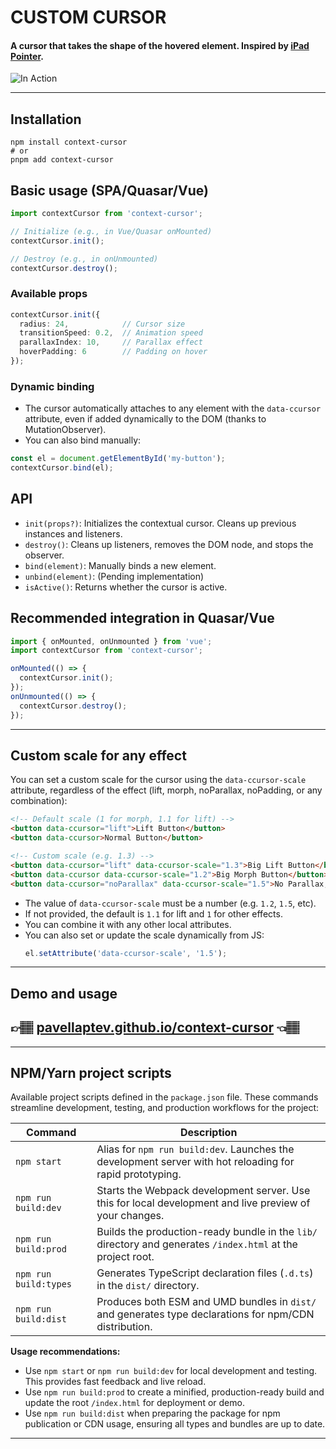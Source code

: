 # CUSTOM CURSOR
#### A cursor that takes the shape of the hovered element. Inspired by [iPad Pointer](https://developer.apple.com/videos/play/wwdc2020/10640).

![In Action](preview/assets/custom-preview.gif)

---

## Installation

```
npm install context-cursor
# or
pnpm add context-cursor
```

## Basic usage (SPA/Quasar/Vue)

```js
import contextCursor from 'context-cursor';

// Initialize (e.g., in Vue/Quasar onMounted)
contextCursor.init();

// Destroy (e.g., in onUnmounted)
contextCursor.destroy();
```

### Available props

```ts
contextCursor.init({
  radius: 24,            // Cursor size
  transitionSpeed: 0.2,  // Animation speed
  parallaxIndex: 10,     // Parallax effect
  hoverPadding: 6        // Padding on hover
});
```

### Dynamic binding

- The cursor automatically attaches to any element with the `data-ccursor` attribute, even if added dynamically to the DOM (thanks to MutationObserver).
- You can also bind manually:

```js
const el = document.getElementById('my-button');
contextCursor.bind(el);
```

## API

- `init(props?)`: Initializes the contextual cursor. Cleans up previous instances and listeners.
- `destroy()`: Cleans up listeners, removes the DOM node, and stops the observer.
- `bind(element)`: Manually binds a new element.
- `unbind(element)`: (Pending implementation)
- `isActive()`: Returns whether the cursor is active.

## Recommended integration in Quasar/Vue

```js
import { onMounted, onUnmounted } from 'vue';
import contextCursor from 'context-cursor';

onMounted(() => {
  contextCursor.init();
});
onUnmounted(() => {
  contextCursor.destroy();
});
```

---

## Custom scale for any effect

You can set a custom scale for the cursor using the `data-ccursor-scale` attribute, regardless of the effect (lift, morph, noParallax, noPadding, or any combination):

```html
<!-- Default scale (1 for morph, 1.1 for lift) -->
<button data-ccursor="lift">Lift Button</button>
<button data-ccursor>Normal Button</button>

<!-- Custom scale (e.g. 1.3) -->
<button data-ccursor="lift" data-ccursor-scale="1.3">Big Lift Button</button>
<button data-ccursor data-ccursor-scale="1.2">Big Morph Button</button>
<button data-ccursor="noParallax" data-ccursor-scale="1.5">No Parallax, Big</button>
```

- The value of `data-ccursor-scale` must be a number (e.g. `1.2`, `1.5`, etc).
- If not provided, the default is `1.1` for lift and `1` for other effects.
- You can combine it with any other local attributes.
- You can also set or update the scale dynamically from JS:
  ```js
  el.setAttribute('data-ccursor-scale', '1.5');
  ```

---

## Demo and usage

## 👉🏽 [pavellaptev.github.io/context-cursor](https://pavellaptev.github.io/context-cursor/) 👈🏽

---

## NPM/Yarn project scripts

Available project scripts defined in the `package.json` file. These commands streamline development, testing, and production workflows for the project:

| Command                | Description                                                                                                 |
|------------------------|-------------------------------------------------------------------------------------------------------------|
| `npm start`            | Alias for `npm run build:dev`. Launches the development server with hot reloading for rapid prototyping.    |
| `npm run build:dev`    | Starts the Webpack development server. Use this for local development and live preview of your changes.     |
| `npm run build:prod`   | Builds the production-ready bundle in the `lib/` directory and generates `/index.html` at the project root. |
| `npm run build:types`  | Generates TypeScript declaration files (`.d.ts`) in the `dist/` directory.                                   |
| `npm run build:dist`   | Produces both ESM and UMD bundles in `dist/` and generates type declarations for npm/CDN distribution.      |

**Usage recommendations:**
- Use `npm start` or `npm run build:dev` for local development and testing. This provides fast feedback and live reload.
- Use `npm run build:prod` to create a minified, production-ready build and update the root `/index.html` for deployment or demo.
- Use `npm run build:dist` when preparing the package for npm publication or CDN usage, ensuring all types and bundles are up to date.

---
